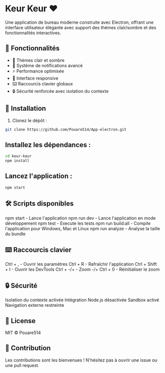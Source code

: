 # Keur Keur ❤️

Une application de bureau moderne construite avec Electron, offrant une interface utilisateur élégante avec support des thèmes clair/sombre et des fonctionnalités interactives.

## 🌟 Fonctionnalités

- 🎨 Thèmes clair et sombre
- 🔔 Système de notifications avancé
- ⚡ Performance optimisée
- 📱 Interface responsive
- ⌨️ Raccourcis clavier globaux
- 🔒 Sécurité renforcée avec isolation du contexte

## 🚀 Installation

1. Clonez le dépôt :
```bash
git clone https://github.com/Pouare514/App-electron.git
```

## Installez les dépendances :
```bash
cd keur-keur
npm install
```

## Lancez l'application :
```bash
npm start
```

## 🛠️ Scripts disponibles
npm start - Lance l'application
npm run dev - Lance l'application en mode développement
npm test - Execute les tests
npm run build:all - Compile l'application pour Windows, Mac et Linux
npm run analyze - Analyse la taille du bundle

## ⌨️ Raccourcis clavier
Ctrl + , - Ouvrir les paramètres
Ctrl + R - Rafraîchir l'application
Ctrl + Shift + I - Ouvrir les DevTools
Ctrl + -/+ - Zoom -/+
Ctrl + 0 - Réinitialiser le zoom

## 🔒 Sécurité
Isolation du contexte activée
Intégration Node.js désactivée
Sandbox activé
Navigation externe restreinte

## 📝 License
MIT © Pouare514

## 🤝 Contribution
Les contributions sont les bienvenues ! N'hésitez pas à ouvrir une issue ou une pull request.
